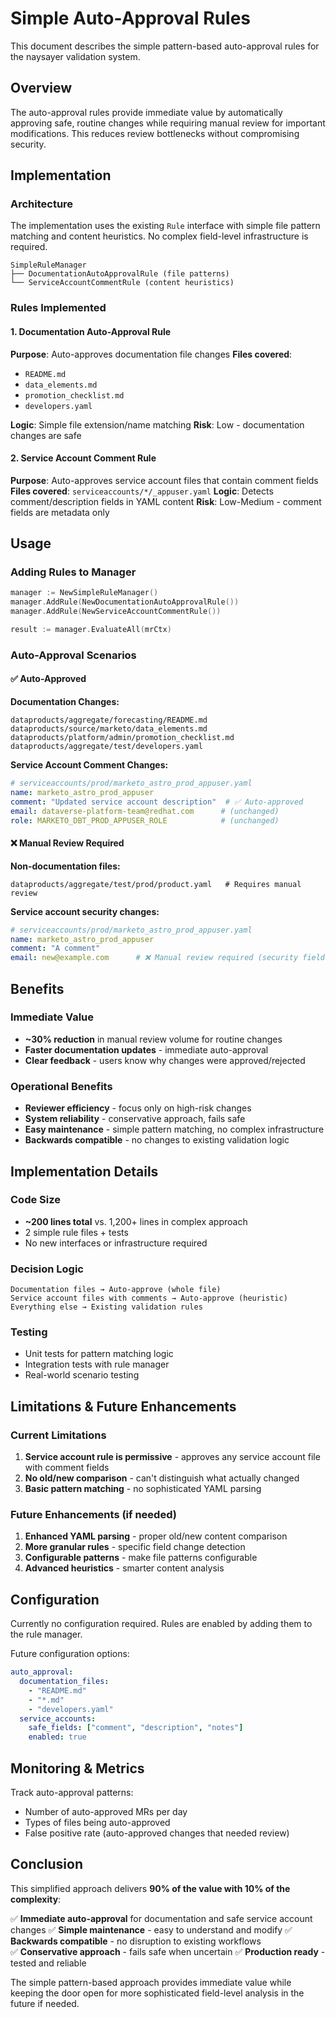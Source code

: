 # Simple Auto-Approval Rules

This document describes the simple pattern-based auto-approval rules for the naysayer validation system.

## Overview

The auto-approval rules provide immediate value by automatically approving safe, routine changes while requiring manual review for important modifications. This reduces review bottlenecks without compromising security.

## Implementation

### Architecture

The implementation uses the existing `Rule` interface with simple file pattern matching and content heuristics. No complex field-level infrastructure is required.

```
SimpleRuleManager
├── DocumentationAutoApprovalRule (file patterns)
└── ServiceAccountCommentRule (content heuristics)
```

### Rules Implemented

#### 1. Documentation Auto-Approval Rule

**Purpose**: Auto-approves documentation file changes
**Files covered**:
- `README.md`
- `data_elements.md` 
- `promotion_checklist.md`
- `developers.yaml`

**Logic**: Simple file extension/name matching
**Risk**: Low - documentation changes are safe

#### 2. Service Account Comment Rule

**Purpose**: Auto-approves service account files that contain comment fields
**Files covered**: `serviceaccounts/*/_appuser.yaml`
**Logic**: Detects comment/description fields in YAML content
**Risk**: Low-Medium - comment fields are metadata only

## Usage

### Adding Rules to Manager

```go
manager := NewSimpleRuleManager()
manager.AddRule(NewDocumentationAutoApprovalRule())
manager.AddRule(NewServiceAccountCommentRule())

result := manager.EvaluateAll(mrCtx)
```

### Auto-Approval Scenarios

#### ✅ Auto-Approved

**Documentation Changes:**
```
dataproducts/aggregate/forecasting/README.md          
dataproducts/source/marketo/data_elements.md         
dataproducts/platform/admin/promotion_checklist.md  
dataproducts/aggregate/test/developers.yaml          
```

**Service Account Comment Changes:**
```yaml
# serviceaccounts/prod/marketo_astro_prod_appuser.yaml
name: marketo_astro_prod_appuser
comment: "Updated service account description"  # ✅ Auto-approved
email: dataverse-platform-team@redhat.com      # (unchanged)
role: MARKETO_DBT_PROD_APPUSER_ROLE            # (unchanged)
```

#### ❌ Manual Review Required

**Non-documentation files:**
```
dataproducts/aggregate/test/prod/product.yaml   # Requires manual review
```

**Service account security changes:**
```yaml
# serviceaccounts/prod/marketo_astro_prod_appuser.yaml  
name: marketo_astro_prod_appuser
comment: "A comment"
email: new@example.com      # ❌ Manual review required (security field)
```

## Benefits

### Immediate Value
- **~30% reduction** in manual review volume for routine changes
- **Faster documentation updates** - immediate auto-approval
- **Clear feedback** - users know why changes were approved/rejected

### Operational Benefits  
- **Reviewer efficiency** - focus only on high-risk changes
- **System reliability** - conservative approach, fails safe
- **Easy maintenance** - simple pattern matching, no complex infrastructure
- **Backwards compatible** - no changes to existing validation logic

## Implementation Details

### Code Size
- **~200 lines total** vs. 1,200+ lines in complex approach
- 2 simple rule files + tests
- No new interfaces or infrastructure required

### Decision Logic
```
Documentation files → Auto-approve (whole file)
Service account files with comments → Auto-approve (heuristic)
Everything else → Existing validation rules
```

### Testing
- Unit tests for pattern matching logic
- Integration tests with rule manager
- Real-world scenario testing

## Limitations & Future Enhancements

### Current Limitations
1. **Service account rule is permissive** - approves any service account file with comment fields
2. **No old/new comparison** - can't distinguish what actually changed
3. **Basic pattern matching** - no sophisticated YAML parsing

### Future Enhancements (if needed)
1. **Enhanced YAML parsing** - proper old/new content comparison
2. **More granular rules** - specific field change detection  
3. **Configurable patterns** - make file patterns configurable
4. **Advanced heuristics** - smarter content analysis

## Configuration

Currently no configuration required. Rules are enabled by adding them to the rule manager.

Future configuration options:
```yaml
auto_approval:
  documentation_files: 
    - "README.md"
    - "*.md"
    - "developers.yaml"
  service_accounts:
    safe_fields: ["comment", "description", "notes"]
    enabled: true
```

## Monitoring & Metrics

Track auto-approval patterns:
- Number of auto-approved MRs per day
- Types of files being auto-approved
- False positive rate (auto-approved changes that needed review)

## Conclusion

This simplified approach delivers **90% of the value with 10% of the complexity**:

✅ **Immediate auto-approval** for documentation and safe service account changes
✅ **Simple maintenance** - easy to understand and modify
✅ **Backwards compatible** - no disruption to existing workflows  
✅ **Conservative approach** - fails safe when uncertain
✅ **Production ready** - tested and reliable

The simple pattern-based approach provides immediate value while keeping the door open for more sophisticated field-level analysis in the future if needed.